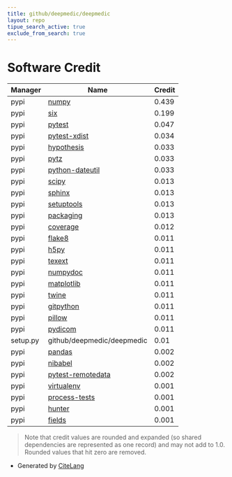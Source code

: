 ```yaml
---
title: github/deepmedic/deepmedic
layout: repo
tipue_search_active: true
exclude_from_search: true
---
```

# Software Credit

|Manager|Name|Credit|
|-------|----|------|
|pypi|[numpy](https://www.numpy.org)|0.439|
|pypi|[six](https://github.com/benjaminp/six)|0.199|
|pypi|[pytest](https://docs.pytest.org/en/latest/)|0.047|
|pypi|[pytest-xdist](https://pypi.org/project/pytest-xdist)|0.034|
|pypi|[hypothesis](https://pypi.org/project/hypothesis)|0.033|
|pypi|[pytz](https://pypi.org/project/pytz)|0.033|
|pypi|[python-dateutil](https://pypi.org/project/python-dateutil)|0.033|
|pypi|[scipy](https://www.scipy.org)|0.013|
|pypi|[sphinx](https://pypi.org/project/sphinx)|0.013|
|pypi|[setuptools](https://pypi.org/project/setuptools)|0.013|
|pypi|[packaging](https://pypi.org/project/packaging)|0.013|
|pypi|[coverage](https://pypi.org/project/coverage)|0.012|
|pypi|[flake8](https://pypi.org/project/flake8)|0.011|
|pypi|[h5py](https://pypi.org/project/h5py)|0.011|
|pypi|[texext](https://pypi.org/project/texext)|0.011|
|pypi|[numpydoc](https://pypi.org/project/numpydoc)|0.011|
|pypi|[matplotlib](https://pypi.org/project/matplotlib)|0.011|
|pypi|[twine](https://pypi.org/project/twine)|0.011|
|pypi|[gitpython](https://pypi.org/project/gitpython)|0.011|
|pypi|[pillow](https://pypi.org/project/pillow)|0.011|
|pypi|[pydicom](https://pypi.org/project/pydicom)|0.011|
|setup.py|github/deepmedic/deepmedic|0.01|
|pypi|[pandas](https://pandas.pydata.org)|0.002|
|pypi|[nibabel](https://nipy.org/nibabel)|0.002|
|pypi|[pytest-remotedata](https://pypi.org/project/pytest-remotedata)|0.002|
|pypi|[virtualenv](https://pypi.org/project/virtualenv)|0.001|
|pypi|[process-tests](https://pypi.org/project/process-tests)|0.001|
|pypi|[hunter](https://pypi.org/project/hunter)|0.001|
|pypi|[fields](https://pypi.org/project/fields)|0.001|


> Note that credit values are rounded and expanded (so shared dependencies are represented as one record) and may not add to 1.0. Rounded values that hit zero are removed.


- Generated by [CiteLang](https://github.com/vsoch/citelang)
